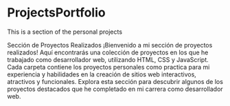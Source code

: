 # ProjectsPortfolio
This is a section of the personal projects

Sección de Proyectos Realizados
¡Bienvenido a mi sección de proyectos realizados! Aquí encontrarás una colección de proyectos en los que he trabajado como desarrollador web, utilizando HTML, CSS y JavaScript. Cada carpeta contiene los proyectos personales como practica para mi experiencia y habilidades en la creación de sitios web interactivos, atractivos y funcionales. Explora esta sección para descubrir algunos de los proyectos destacados que he completado en mi carrera como desarrollador web.
